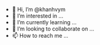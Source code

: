 - 👋 Hi, I’m @khanhvym
- 👀 I’m interested in ...
- 🌱 I’m currently learning ...
- 💞️ I’m looking to collaborate on ...
- 📫 How to reach me ...

<!---
khanhvym/khanhvym is a ✨ special ✨ repository because its `README.md` (this file) appears on your GitHub profile.
You can click the Preview link to take a look at your changes.
--->
